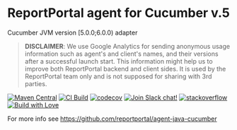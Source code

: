 # ReportPortal agent for Cucumber v.5
Cucumber JVM version [5.0.0;6.0.0) adapter

> **DISCLAIMER**: We use Google Analytics for sending anonymous usage information such as agent's and client's names,
> and their versions after a successful launch start. This information might help us to improve both ReportPortal
> backend and client sides. It is used by the ReportPortal team only and is not supposed for sharing with 3rd parties.

[![Maven Central](https://img.shields.io/maven-central/v/com.epam.reportportal/agent-java-cucumber5.svg?label=Maven%20Central)](https://central.sonatype.com/artifact/com.epam.reportportal/agent-java-cucumber5)
[![CI Build](https://github.com/reportportal/agent-java-cucumber5/actions/workflows/ci.yml/badge.svg)](https://github.com/reportportal/agent-java-cucumber5/actions/workflows/ci.yml)
[![codecov](https://codecov.io/gh/reportportal/agent-java-cucumber5/branch/develop/graph/badge.svg?token=DU2YT94108)](https://codecov.io/gh/reportportal/agent-java-cucumber5)
[![Join Slack chat!](https://img.shields.io/badge/slack-join-brightgreen.svg)](https://slack.epmrpp.reportportal.io/)
[![stackoverflow](https://img.shields.io/badge/reportportal-stackoverflow-orange.svg?style=flat)](http://stackoverflow.com/questions/tagged/reportportal)
[![Build with Love](https://img.shields.io/badge/build%20with-❤%EF%B8%8F%E2%80%8D-lightgrey.svg)](http://reportportal.io?style=flat)


For more info see https://github.com/reportportal/agent-java-cucumber
